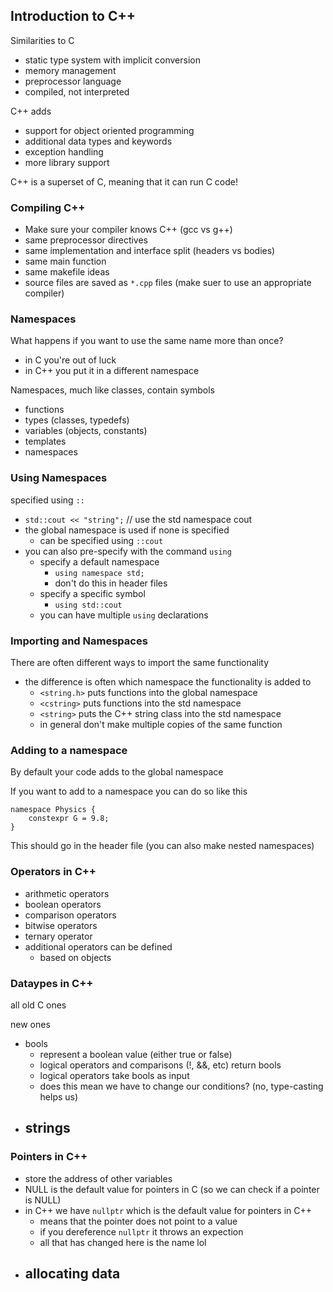 ## Introduction to C++

Similarities to C
- static type system with implicit conversion
- memory management
- preprocessor language
- compiled, not interpreted

C++ adds
- support for object oriented programming
- additional data types and keywords
- exception handling
- more library support

C++ is a superset of C, meaning that it can run C code!

### Compiling C++

- Make sure your compiler knows C++ (gcc vs g++)
- same preprocessor directives
- same implementation and interface split (headers vs bodies)
- same main function
- same makefile ideas
- source files are saved as `*.cpp` files (make suer to use an appropriate compiler)


### Namespaces

What happens if you want to use the same name more than once?
- in C you're out of luck
- in C++ you put it in a different namespace

Namespaces, much like classes, contain symbols
- functions
- types (classes, typedefs)
- variables (objects, constants)
- templates
- namespaces

### Using Namespaces

specified using `::`
- `std::cout << "string";` // use the std namespace cout
- the global namespace is used if none is specified
    - can be specified using `::cout`
- you can also pre-specify with the command `using`
    - specify a default namespace
        - `using namespace std;` 
        - don't do this in header files
    - specify a specific symbol
        - `using std::cout` 
    - you can have multiple `using` declarations


### Importing and Namespaces

There are often different ways to import the same functionality
- the difference is often which namespace the functionality is added to
    - `<string.h>` puts functions into the global namespace
    - `<cstring>` puts functions into the std namespace
    - `<string>` puts the C++ string class into the std namespace
    - in general don't make multiple copies of the same function

### Adding to a namespace

By default your code adds to the global namespace

If you want to add to a namespace you can do so like this

```
namespace Physics {
    constexpr G = 9.8;
}
```

This should go in the header file (you can also make nested namespaces)

### Operators in C++

- arithmetic operators
- boolean operators
- comparison operators
- bitwise operators
- ternary operator
- additional operators can be defined
    - based on objects


### Dataypes in C++

all old C ones

new ones
- bools
    - represent a boolean value (either true or false)
    - logical operators and comparisons (!, &&, etc) return bools
    - logical operators take bools as input
    - does this mean we have to change our conditions? (no, type-casting helps us)
- strings
    - 


### Pointers in C++

- store the address of other variables
- NULL is the default value for pointers in C (so we can check if a pointer is NULL)
- in C++ we have `nullptr` which is the default value for pointers in C++
    - means that the pointer does not point to a value
    - if you dereference `nullptr` it throws an expection
    - all that has changed here is the name lol
- allocating data
    - 












